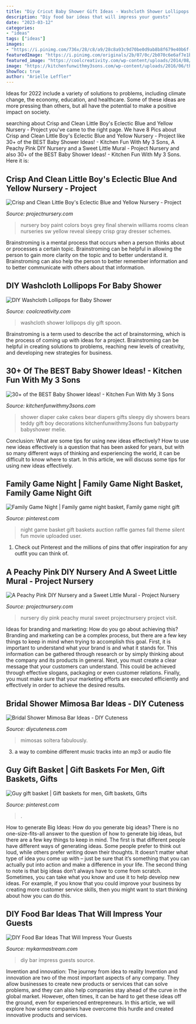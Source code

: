```yaml
---
title: "Diy Cricut Baby Shower Gift Ideas - Washcloth Shower Lollipops Diy Gift Spoon"
description: "Diy food bar ideas that will impress your guests"
date: "2023-03-12"
categories:
- "ideas"
tags: ["ideas"]
images:
- "https://i.pinimg.com/736x/28/c8/a9/28c8a93c9d70be0d9ab8b8f679e40b6f--family-game-night-family-games.jpg"
featuredImage: "https://i.pinimg.com/originals/2b/07/0c/2b070c6e6af7e1b2238c959d0eaeeab4.jpg"
featured_image: "https://coolcreativity.com/wp-content/uploads/2014/08/diy-washcloth-lollipops-for-baby-shower-00-08.jpg"
image: "https://kitchenfunwithmy3sons.com/wp-content/uploads/2016/06/the-best-baby-shower-ideas-diaper-cakes-food-gifts.jpg"
ShowToc: true
author: "Arielle Leffler"
---
```



Ideas for 2022 include a variety of solutions to problems, including climate change, the economy, education, and healthcare. Some of these ideas are more pressing than others, but all have the potential to make a positive impact on society.

	

		
searching about Crisp and Clean Little Boy&#039;s Eclectic Blue and Yellow Nursery - Project you've came to the right page. We have 8 Pics about Crisp and Clean Little Boy&#039;s Eclectic Blue and Yellow Nursery - Project like 30+ of the BEST Baby Shower Ideas! - Kitchen Fun With My 3 Sons, A Peachy Pink DIY Nursery and a Sweet Little Mural - Project Nursery and also 30+ of the BEST Baby Shower Ideas! - Kitchen Fun With My 3 Sons. Here it is:
		
    
## Crisp And Clean Little Boy&#039;s Eclectic Blue And Yellow Nursery - Project

<img loading=lazy src="https://projectnursery.com/wp-content/uploads/2014/01/Baby_Boy_Nursery_Final_Reveal7.jpg" onerror="this.onerror=null;this.src='https://tse1.mm.bing.net/th?id=OIP.x7K5krtc0VsFcGCN2-mcOQHaLH&amp;pid=15.1';" alt="Crisp and Clean Little Boy&#039;s Eclectic Blue and Yellow Nursery - Project">

_Source: projectnursery.com_

>nursery boy paint colors boys grey final sherwin williams rooms clean nurseries sw yellow reveal sleepy crisp gray dresser schemes. 

	

Brainstroming is a mental process that occurs when a person thinks about or processes a certain topic. Brainstroming can be helpful in allowing the person to gain more clarity on the topic and to better understand it. Brainstroming can also help the person to better remember information and to better communicate with others about that information.

    
## DIY Washcloth Lollipops For Baby Shower

<img loading=lazy src="https://coolcreativity.com/wp-content/uploads/2014/08/diy-washcloth-lollipops-for-baby-shower-00-08.jpg" onerror="this.onerror=null;this.src='https://tse1.mm.bing.net/th?id=OIP.Jbf4TbDqwL2k0468Y-cnEAHaJ8&amp;pid=15.1';" alt="DIY Washcloth Lollipops for Baby Shower">

_Source: coolcreativity.com_

>washcloth shower lollipops diy gift spoon. 

	

Brainstroming is a term used to describe the act of brainstorming, which is the process of coming up with ideas for a project. Brainstroming can be helpful in creating solutions to problems, reaching new levels of creativity, and developing new strategies for business.

    
## 30+ Of The BEST Baby Shower Ideas! - Kitchen Fun With My 3 Sons

<img loading=lazy src="https://kitchenfunwithmy3sons.com/wp-content/uploads/2016/06/the-best-baby-shower-ideas-diaper-cakes-food-gifts.jpg" onerror="this.onerror=null;this.src='https://tse1.mm.bing.net/th?id=OIP.u9uDdabdUNntb8SlcpenJAHaNK&amp;pid=15.1';" alt="30+ of the BEST Baby Shower Ideas! - Kitchen Fun With My 3 Sons">

_Source: kitchenfunwithmy3sons.com_

>shower diaper cake cakes bear diapers gifts sleepy diy showers bears teddy gift boy decorations kitchenfunwithmy3sons fun babyparty babyshower melie. 

	

Conclusion: What are some tips for using new ideas effectively?
How to use new ideas effectively is a question that has been asked for years, but with so many different ways of thinking and experiencing the world, it can be difficult to know where to start. In this article, we will discuss some tips for using new ideas effectively.

    
## Family Game Night | Family Game Night Basket, Family Game Night Gift

<img loading=lazy src="https://i.pinimg.com/736x/28/c8/a9/28c8a93c9d70be0d9ab8b8f679e40b6f--family-game-night-family-games.jpg" onerror="this.onerror=null;this.src='https://tse1.mm.bing.net/th?id=OIP.th1RFS7-XJjHJCztrO2LnwHaJ3&amp;pid=15.1';" alt="Family Game Night | Family game night basket, Family game night gift">

_Source: pinterest.com_

>night game basket gift baskets auction raffle games fall theme silent fun movie uploaded user. 

	

1) Check out Pinterest and the millions of pins that offer inspiration for any outfit you can think of.

    
## A Peachy Pink DIY Nursery And A Sweet Little Mural - Project Nursery

<img loading=lazy src="https://projectnursery.com/wp-content/uploads/2012/09/IMG_1598.jpg" onerror="this.onerror=null;this.src='https://tse2.mm.bing.net/th?id=OIP.0LLlZX18KR5ndloUaGUKqQHaJ4&amp;pid=15.1';" alt="A Peachy Pink DIY Nursery and a Sweet Little Mural - Project Nursery">

_Source: projectnursery.com_

>nursery diy pink peachy mural sweet projectnursery project visit. 

	

Ideas for branding and marketing: How do you go about achieving this?
Branding and marketing can be a complex process, but there are a few key things to keep in mind when trying to accomplish this goal. First, it is important to understand what your brand is and what it stands for. This information can be gathered through research or by simply thinking about the company and its products in general. Next, you must create a clear message that your customers can understand. This could be achieved through effective slogans, packaging or even customer relations. Finally, you must make sure that your marketing efforts are executed efficiently and effectively in order to achieve the desired results.

    
## Bridal Shower Mimosa Bar Ideas - DIY Cuteness

<img loading=lazy src="https://diycuteness.com/wp-content/uploads/2019/12/bridal-shower-mimosa-bar-ideas-9.jpg" onerror="this.onerror=null;this.src='https://tse3.mm.bing.net/th?id=OIP.JPTH9kZxrrEqLM-0T7k-kgHaI0&amp;pid=15.1';" alt="Bridal Shower Mimosa Bar Ideas - DIY Cuteness">

_Source: diycuteness.com_

>mimosas soltera fabulously. 

	

3. a way to combine different music tracks into an mp3 or audio file

    
## Guy Gift Basket | Gift Baskets For Men, Gift Baskets, Gifts

<img loading=lazy src="https://i.pinimg.com/originals/2b/07/0c/2b070c6e6af7e1b2238c959d0eaeeab4.jpg" onerror="this.onerror=null;this.src='https://tse2.mm.bing.net/th?id=OIP.TSjnW4jvEeon9UHV1cxgVwHaJ4&amp;pid=15.1';" alt="Guy gift basket | Gift baskets for men, Gift baskets, Gifts">

_Source: pinterest.com_

>. 

	

How to generate Big Ideas: How do you generate big ideas?
There is no one-size-fits-all answer to the question of how to generate big ideas, but there are a few key things to keep in mind. The first is that different people have different ways of generating ideas. Some people prefer to think out loud, while others prefer writing down their thoughts. It doesn’t matter what type of idea you come up with – just be sure that it’s something that you can actually put into action and make a difference in your life. 
The second thing to note is that big ideas don’t always have to come from scratch. Sometimes, you can take what you know and use it to help develop new ideas. For example, if you know that you could improve your business by creating more customer service skills, then you might want to start thinking about how you can do this.

    
## DIY Food Bar Ideas That Will Impress Your Guests

<img loading=lazy src="https://mykarmastream.com/wp-content/uploads/2018/07/diy-food-bar-11.jpg" onerror="this.onerror=null;this.src='https://tse4.mm.bing.net/th?id=OIP.TmfLAzoSaWic9XF009DhzgHaKS&amp;pid=15.1';" alt="DIY Food Bar Ideas That Will Impress Your Guests">

_Source: mykarmastream.com_

>diy bar impress guests source. 

	

Invention and innovation: The journey from idea to reality
Invention and innovation are two of the most important aspects of any company. They allow businesses to create new products or services that can solve problems, and they can also help companies stay ahead of the curve in the global market. However, often times, it can be hard to get these ideas off the ground, even for experienced entrepreneurs. In this article, we will explore how some companies have overcome this hurdle and created innovative products and services.

